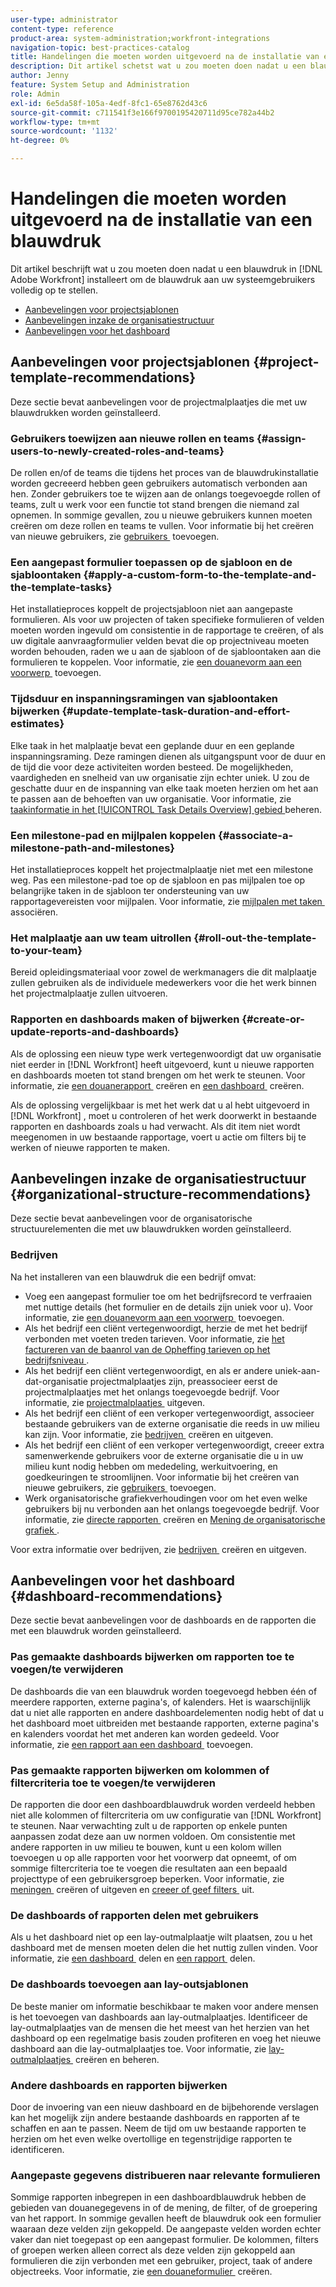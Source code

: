 ```yaml
---
user-type: administrator
content-type: reference
product-area: system-administration;workfront-integrations
navigation-topic: best-practices-catalog
title: Handelingen die moeten worden uitgevoerd na de installatie van een blauwdruk
description: Dit artikel schetst wat u zou moeten doen nadat u een blauwdruk in  [!DNL Adobe Workfront]  installeert om de blauwdruk aan uw systeemgebruikers volledig op te stellen.
author: Jenny
feature: System Setup and Administration
role: Admin
exl-id: 6e5da58f-105a-4edf-8fc1-65e8762d43c6
source-git-commit: c711541f3e166f9700195420711d95ce782a44b2
workflow-type: tm+mt
source-wordcount: '1132'
ht-degree: 0%

---
```


# Handelingen die moeten worden uitgevoerd na de installatie van een blauwdruk

Dit artikel beschrijft wat u zou moeten doen nadat u een blauwdruk in [!DNL Adobe Workfront] installeert om de blauwdruk aan uw systeemgebruikers volledig op te stellen.

* [Aanbevelingen voor projectsjablonen](#project-template-recommendations)
* [Aanbevelingen inzake de organisatiestructuur](#organizational-structure-recommendations)
* [Aanbevelingen voor het dashboard](#dashboard-recommendations)

## Aanbevelingen voor projectsjablonen {#project-template-recommendations}

Deze sectie bevat aanbevelingen voor de projectmalplaatjes die met uw blauwdrukken worden geïnstalleerd.

### Gebruikers toewijzen aan nieuwe rollen en teams {#assign-users-to-newly-created-roles-and-teams}

De rollen en/of de teams die tijdens het proces van de blauwdrukinstallatie worden gecreeerd hebben geen gebruikers automatisch verbonden aan hen. Zonder gebruikers toe te wijzen aan de onlangs toegevoegde rollen of teams, zult u werk voor een functie tot stand brengen die niemand zal opnemen. In sommige gevallen, zou u nieuwe gebruikers kunnen moeten creëren om deze rollen en teams te vullen. Voor informatie bij het creëren van nieuwe gebruikers, zie [&#x200B; gebruikers &#x200B;](../../administration-and-setup/add-users/create-and-manage-users/add-users.md) toevoegen.

### Een aangepast formulier toepassen op de sjabloon en de sjabloontaken {#apply-a-custom-form-to-the-template-and-the-template-tasks}

Het installatieproces koppelt de projectsjabloon niet aan aangepaste formulieren. Als voor uw projecten of taken specifieke formulieren of velden moeten worden ingevuld om consistentie in de rapportage te creëren, of als uw digitale aanvraagformulier velden bevat die op projectniveau moeten worden behouden, raden we u aan de sjabloon of de sjabloontaken aan die formulieren te koppelen. Voor informatie, zie [&#x200B; een douanevorm aan een voorwerp &#x200B;](../../workfront-basics/work-with-custom-forms/add-a-custom-form-to-an-object.md) toevoegen.

### Tijdsduur en inspanningsramingen van sjabloontaken bijwerken {#update-template-task-duration-and-effort-estimates}

Elke taak in het malplaatje bevat een geplande duur en een geplande inspanningsraming. Deze ramingen dienen als uitgangspunt voor de duur en de tijd die voor deze activiteiten worden besteed. De mogelijkheden, vaardigheden en snelheid van uw organisatie zijn echter uniek. U zou de geschatte duur en de inspanning van elke taak moeten herzien om het aan te passen aan de behoeften van uw organisatie. Voor informatie, zie [&#x200B; taakinformatie in het [!UICONTROL Task Details Overview] gebied &#x200B;](../../manage-work/tasks/manage-tasks/task-information-in-overview.md) beheren.

### Een milestone-pad en mijlpalen koppelen {#associate-a-milestone-path-and-milestones}

Het installatieproces koppelt het projectmalplaatje niet met een milestone weg. Pas een milestone-pad toe op de sjabloon en pas mijlpalen toe op belangrijke taken in de sjabloon ter ondersteuning van uw rapportagevereisten voor mijlpalen. Voor informatie, zie [&#x200B; mijlpalen met taken &#x200B;](../../manage-work/tasks/manage-tasks/associate-milestones-with-tasks.md) associëren.

### Het malplaatje aan uw team uitrollen {#roll-out-the-template-to-your-team}

Bereid opleidingsmateriaal voor zowel de werkmanagers die dit malplaatje zullen gebruiken als de individuele medewerkers voor die het werk binnen het projectmalplaatje zullen uitvoeren.

### Rapporten en dashboards maken of bijwerken {#create-or-update-reports-and-dashboards}

Als de oplossing een nieuw type werk vertegenwoordigt dat uw organisatie niet eerder in [!DNL Workfront] heeft uitgevoerd, kunt u nieuwe rapporten en dashboards moeten tot stand brengen om het werk te steunen. Voor informatie, zie [&#x200B; een douanerapport &#x200B;](../../reports-and-dashboards/reports/creating-and-managing-reports/create-custom-report.md) creëren en [&#x200B; een dashboard &#x200B;](../../reports-and-dashboards/dashboards/creating-and-managing-dashboards/create-dashboard.md) creëren.

Als de oplossing vergelijkbaar is met het werk dat u al hebt uitgevoerd in [!DNL Workfront] , moet u controleren of het werk doorwerkt in bestaande rapporten en dashboards zoals u had verwacht. Als dit item niet wordt meegenomen in uw bestaande rapportage, voert u actie om filters bij te werken of nieuwe rapporten te maken.

## Aanbevelingen inzake de organisatiestructuur {#organizational-structure-recommendations}

Deze sectie bevat aanbevelingen voor de organisatorische structuurelementen die met uw blauwdrukken worden geïnstalleerd.

### Bedrijven

Na het installeren van een blauwdruk die een bedrijf omvat:

* Voeg een aangepast formulier toe om het bedrijfsrecord te verfraaien met nuttige details (het formulier en de details zijn uniek voor u). Voor informatie, zie [&#x200B; een douanevorm aan een voorwerp &#x200B;](../../workfront-basics/work-with-custom-forms/add-a-custom-form-to-an-object.md) toevoegen.
* Als het bedrijf een cliënt vertegenwoordigt, herzie de met het bedrijf verbonden met voeten treden tarieven. Voor informatie, zie [&#x200B; het factureren van de baanrol van de Opheffing tarieven op het bedrijfsniveau &#x200B;](../../administration-and-setup/set-up-workfront/organizational-setup/override-job-role-billing-rates-company-level.md).
* Als het bedrijf een cliënt vertegenwoordigt, en als er andere uniek-aan-dat-organisatie projectmalplaatjes zijn, preassocieer eerst de projectmalplaatjes met het onlangs toegevoegde bedrijf. Voor informatie, zie [&#x200B; projectmalplaatjes &#x200B;](../../manage-work/projects/create-and-manage-templates/edit-templates.md) uitgeven.
* Als het bedrijf een cliënt of een verkoper vertegenwoordigt, associeer bestaande gebruikers van de externe organisatie die reeds in uw milieu kan zijn. Voor informatie, zie [&#x200B; bedrijven &#x200B;](../../administration-and-setup/set-up-workfront/organizational-setup/create-and-edit-companies.md) creëren en uitgeven.
* Als het bedrijf een cliënt of een verkoper vertegenwoordigt, creeer extra samenwerkende gebruikers voor de externe organisatie die u in uw milieu kunt nodig hebben om mededeling, werkuitvoering, en goedkeuringen te stroomlijnen. Voor informatie bij het creëren van nieuwe gebruikers, zie [&#x200B; gebruikers &#x200B;](../../administration-and-setup/add-users/create-and-manage-users/add-users.md) toevoegen.
* Werk organisatorische grafiekverhoudingen voor om het even welke gebruikers bij nu verbonden aan het onlangs toegevoegde bedrijf. Voor informatie, zie [&#x200B; directe rapporten &#x200B;](../../administration-and-setup/add-users/create-and-manage-users/create-direct-reports.md) creëren en [&#x200B; Mening de organisatorische grafiek &#x200B;](../../people-teams-and-groups/work-directly-with-others/view-the-org-chart.md).

Voor extra informatie over bedrijven, zie [&#x200B; bedrijven &#x200B;](../../administration-and-setup/set-up-workfront/organizational-setup/create-and-edit-companies.md) creëren en uitgeven.

## Aanbevelingen voor het dashboard {#dashboard-recommendations}

Deze sectie bevat aanbevelingen voor de dashboards en de rapporten die met een blauwdruk worden geïnstalleerd.

### Pas gemaakte dashboards bijwerken om rapporten toe te voegen/te verwijderen

De dashboards die van een blauwdruk worden toegevoegd hebben één of meerdere rapporten, externe pagina&#39;s, of kalenders. Het is waarschijnlijk dat u niet alle rapporten en andere dashboardelementen nodig hebt of dat u het dashboard moet uitbreiden met bestaande rapporten, externe pagina&#39;s en kalenders voordat het met anderen kan worden gedeeld. Voor informatie, zie [&#x200B; een rapport aan een dashboard &#x200B;](/help/quicksilver/reports-and-dashboards/dashboards/creating-and-managing-dashboards/add-report-dashboard.md) toevoegen.

### Pas gemaakte rapporten bijwerken om kolommen of filtercriteria toe te voegen/te verwijderen

De rapporten die door een dashboardblauwdruk worden verdeeld hebben niet alle kolommen of filtercriteria om uw configuratie van [!DNL Workfront] te steunen. Naar verwachting zult u de rapporten op enkele punten aanpassen zodat deze aan uw normen voldoen. Om consistentie met andere rapporten in uw milieu te bouwen, kunt u een kolom willen toevoegen u op alle rapporten voor het voorwerp dat opneemt, of om sommige filtercriteria toe te voegen die resultaten aan een bepaald projecttype of een gebruikersgroep beperken. Voor informatie, zie [&#x200B; meningen &#x200B;](/help/quicksilver/reports-and-dashboards/reports/reporting-elements/create-edit-views.md) creëren of uitgeven en [&#x200B; creeer of geef filters &#x200B;](/help/quicksilver/reports-and-dashboards/reports/reporting-elements/create-filters.md) uit.

### De dashboards of rapporten delen met gebruikers

Als u het dashboard niet op een lay-outmalplaatje wilt plaatsen, zou u het dashboard met de mensen moeten delen die het nuttig zullen vinden. Voor informatie, zie [&#x200B; een dashboard &#x200B;](/help/quicksilver/reports-and-dashboards/dashboards/creating-and-managing-dashboards/share-dashboard.md) delen en [&#x200B; een rapport &#x200B;](/help/quicksilver/reports-and-dashboards/reports/creating-and-managing-reports/share-report.md) delen.

### De dashboards toevoegen aan lay-outsjablonen

De beste manier om informatie beschikbaar te maken voor andere mensen is het toevoegen van dashboards aan lay-outmalplaatjes. Identificeer de lay-outmalplaatjes van de mensen die het meest van het herzien van het dashboard op een regelmatige basis zouden profiteren en voeg het nieuwe dashboard aan die lay-outmalplaatjes toe. Voor informatie, zie [&#x200B; lay-outmalplaatjes &#x200B;](/help/quicksilver/administration-and-setup/customize-workfront/use-layout-templates/create-and-manage-layout-templates.md) creëren en beheren.

### Andere dashboards en rapporten bijwerken

Door de invoering van een nieuw dashboard en de bijbehorende verslagen kan het mogelijk zijn andere bestaande dashboards en rapporten af te schaffen en aan te passen. Neem de tijd om uw bestaande rapporten te herzien om het even welke overtollige en tegenstrijdige rapporten te identificeren.

### Aangepaste gegevens distribueren naar relevante formulieren

Sommige rapporten inbegrepen in een dashboardblauwdruk hebben de gebieden van douanegegevens in of de mening, de filter, of de groepering van het rapport. In sommige gevallen heeft de blauwdruk ook een formulier waaraan deze velden zijn gekoppeld. De aangepaste velden worden echter vaker dan niet toegepast op een aangepast formulier. De kolommen, filters of groepen werken alleen correct als deze velden zijn gekoppeld aan formulieren die zijn verbonden met een gebruiker, project, taak of andere objectreeks. Voor informatie, zie [&#x200B; een douaneformulier &#x200B;](/help/quicksilver/administration-and-setup/customize-workfront/create-manage-custom-forms/form-designer/design-a-form/design-a-form.md) creëren.
